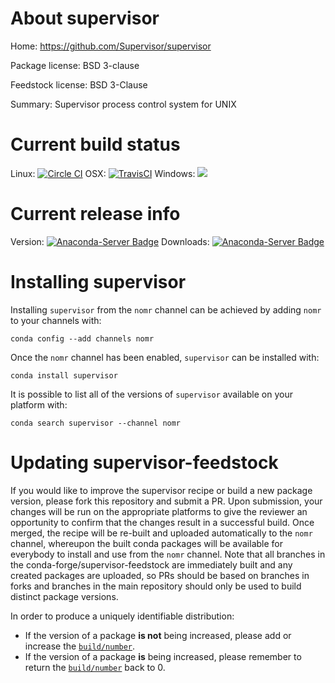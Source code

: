 About supervisor
================

Home: https://github.com/Supervisor/supervisor

Package license: BSD 3-clause

Feedstock license: BSD 3-Clause

Summary: Supervisor process control system for UNIX



Current build status
====================

Linux: [![Circle CI](https://circleci.com/gh/conda-forge/supervisor-feedstock.svg?style=shield)](https://circleci.com/gh/conda-forge/supervisor-feedstock)
OSX: [![TravisCI](https://travis-ci.org/conda-forge/supervisor-feedstock.svg?branch=master)](https://travis-ci.org/conda-forge/supervisor-feedstock)
Windows: ![](https://cdn.rawgit.com/conda-forge/conda-smithy/90845bba35bec53edac7a16638aa4d77217a3713/conda_smithy/static/disabled.svg)

Current release info
====================
Version: [![Anaconda-Server Badge](https://anaconda.org/nomr/supervisor/badges/version.svg)](https://anaconda.org/nomr/supervisor)
Downloads: [![Anaconda-Server Badge](https://anaconda.org/nomr/supervisor/badges/downloads.svg)](https://anaconda.org/nomr/supervisor)

Installing supervisor
=====================

Installing `supervisor` from the `nomr` channel can be achieved by adding `nomr` to your channels with:

```
conda config --add channels nomr
```

Once the `nomr` channel has been enabled, `supervisor` can be installed with:

```
conda install supervisor
```

It is possible to list all of the versions of `supervisor` available on your platform with:

```
conda search supervisor --channel nomr
```




Updating supervisor-feedstock
=============================

If you would like to improve the supervisor recipe or build a new
package version, please fork this repository and submit a PR. Upon submission,
your changes will be run on the appropriate platforms to give the reviewer an
opportunity to confirm that the changes result in a successful build. Once
merged, the recipe will be re-built and uploaded automatically to the
`nomr` channel, whereupon the built conda packages will be available for
everybody to install and use from the `nomr` channel.
Note that all branches in the conda-forge/supervisor-feedstock are
immediately built and any created packages are uploaded, so PRs should be based
on branches in forks and branches in the main repository should only be used to
build distinct package versions.

In order to produce a uniquely identifiable distribution:
 * If the version of a package **is not** being increased, please add or increase
   the [``build/number``](http://conda.pydata.org/docs/building/meta-yaml.html#build-number-and-string).
 * If the version of a package **is** being increased, please remember to return
   the [``build/number``](http://conda.pydata.org/docs/building/meta-yaml.html#build-number-and-string)
   back to 0.
